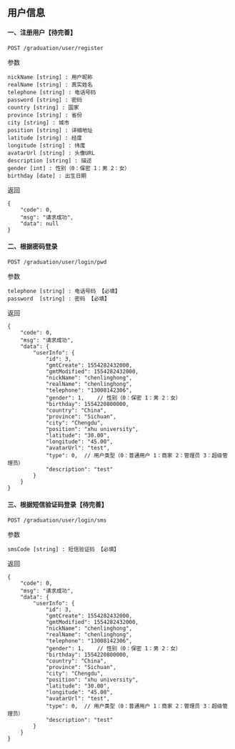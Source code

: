 

## 用户信息

#### 一、注册用户【待完善】

    POST /graduation/user/register
    
参数

    nickName [string] : 用户昵称
    realName [string] : 真实姓名
    telephone [string] : 电话号码
    password [string] : 密码
    country [string] : 国家
    province [string] : 省份
    city [string] : 城市
    position [string] : 详细地址
    latitude [string] : 经度
    longitude [string] : 纬度
    avatarUrl [string] : 头像URL
    description [string] : 描述
    gender [int] : 性别（0：保密 1：男 2：女）
    birthday [date] : 出生日期
    
    
返回

    {
        "code": 0,
        "msg": "请求成功",
        "data": null
    }
    

#### 二、根据密码登录

    POST /graduation/user/login/pwd
    
参数

    telephone [string] : 电话号码 【必填】
    password  [string] : 密码 【必填】
    
返回

    {
        "code": 0,
        "msg": "请求成功",
        "data": {
            "userInfo": {
                "id": 3,
                "gmtCreate": 1554282432000,
                "gmtModified": 1554282432000,
                "nickName": "chenlinghong",
                "realName": "chenlinghong",
                "telephone": "13008142306",
                "gender": 1,    // 性别（0：保密 1：男 2：女）
                "birthday": 1554220800000,
                "country": "China",
                "province": "Sichuan",
                "city": "Chengdu",
                "position": "xhu university",
                "latitude": "30.00",
                "longitude": "45.00",
                "avatarUrl": "test",
                "type": 0,  // 用户类型（0：普通用户 1：商家 2：管理员 3：超级管理员）
                "description": "test"
            }
        }
    }
    
#### 三、根据短信验证码登录【待完善】

    POST /graduation/user/login/sms
    
参数

    smsCode [string] : 短信验证码 【必填】
    
返回

    {
        "code": 0,
        "msg": "请求成功",
        "data": {
            "userInfo": {
                "id": 3,
                "gmtCreate": 1554282432000,
                "gmtModified": 1554282432000,
                "nickName": "chenlinghong",
                "realName": "chenlinghong",
                "telephone": "13008142306",
                "gender": 1,    // 性别（0：保密 1：男 2：女）
                "birthday": 1554220800000,
                "country": "China",
                "province": "Sichuan",
                "city": "Chengdu",
                "position": "xhu university",
                "latitude": "30.00",
                "longitude": "45.00",
                "avatarUrl": "test",
                "type": 0,  // 用户类型（0：普通用户 1：商家 2：管理员 3：超级管理员）
                "description": "test"
            }
        }
    }